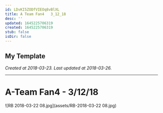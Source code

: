 ```yaml
---
id: LDvKI5ZODfVIEOq8vBlXL
title: A Team Fan4   3_12_18
desc: ''
updated: 1645225706319
created: 1645225706319
stub: false
isDir: false
---
```

My Template
---

_Created at 2018-03-23._
_Last updated at 2018-03-26._




---

# A-Team Fan4 - 3/12/18


![RB 2018-03-22 08.jpg](assets/RB-2018-03-22 08.jpg)

